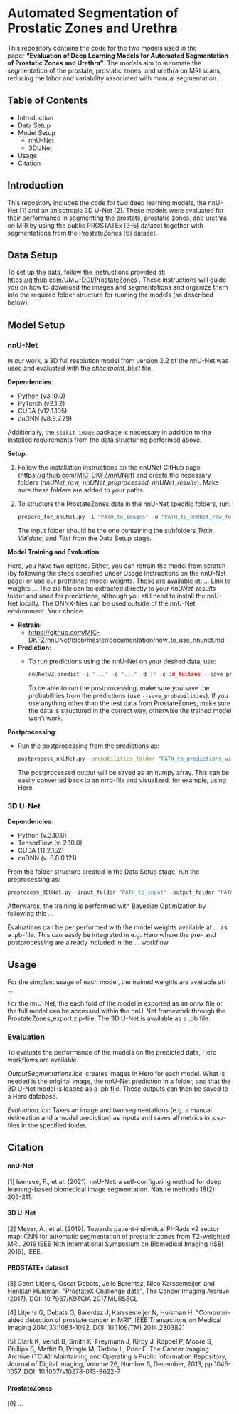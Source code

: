 # Automated Segmentation of Prostatic Zones and Urethra

This repository contains the code for the two models used in the paper **“Evaluation of Deep Learning Models for Automated Segmentation of Prostatic Zones and Urethra”**. The models aim to automate the segmentation of the prostate, prostatic zones, and urethra on MRI scans, reducing the labor and variability associated with manual segmentation.

## Table of Contents

- Introduction
- Data Setup
- Model Setup
    - nnU-Net
    - 3DUNet
- Usage
- Citation

## Introduction

This repository includes the code for two deep learning models, the nnU-Net [1] and an anisotropic 3D U-Net [2]. These models were evaluated for their performance in segmenting the prostate, prostatic zones, and urethra on MRI by using the public PROSTATEx [3-5] dataset together with segmentations from the ProstateZones [6] dataset.

## Data Setup

To set up the data, follow the instructions provided at: https://github.com/UMU-DDI/ProstateZones . These instructions will guide you on how to download the images and segmentations and organize them into the required folder structure for running the models (as described below).

## Model Setup

### nnU-Net

In our work, a 3D full resolution model from version 2.2 of the nnU-Net was used and evaluated with the *checkpoint_best* file.

**Dependencies**:

- Python (v3.10.0)
- PyTorch (v2.1.2)
- CUDA (v12.1.105)
- cuDNN (v8.9.7.29)

Additionally, the `scikit-image` package is necessary in addition to the installed requirements from the data structuring performed above.

**Setup**:

1. Follow the installation instructions on the nnUNet GitHub page (https://github.com/MIC-DKFZ/nnUNet) and create the necessary folders (*nnUNet_raw*, *nnUNet_preprocessed*, *nnUNet_results*). Make sure these folders are added to your paths.
2. To structure the ProstateZones data in the nnU-Net specific folders, run:
    
    ```python
    prepare_for_nnUNet.py -i "PATH_to_images" -o "PATH_to_nnUNet_raw_folder"
    
    ```
    
    The input folder should be the one containing the subfolders *Train*, *Validate*, and *Test* from the Data Setup stage.
    

**Model Training and Evaluation**:

Here, you have two options. Either, you can retrain the model from scratch (by following the steps specified under Usage Instructions on the nnU-Net page) or use our pretrained model weights. These are available at: … Link to weights …
The zip file can be extracted directly to your *nnUNet_results* folder and used for predictions, although you still need to install the nnU-Net locally. The ONNX-files can be used outside of the nnU-Net environment. Your choice.

- **Retrain**:
    - https://github.com/MIC-DKFZ/nnUNet/blob/master/documentation/how_to_use_nnunet.md
- **Prediction**:
    - To run predictions using the nnU-Net on your desired data, use:
        
        ```python
        nnUNetv2_predict -i "..." -o "..." -d 77 -c 3d_fullres --save_probabilities
        ```
        
        To be able to run the postprocessing, make sure you save the probabilities from the predictions (use `--save_probabilities`). If you use anything other than the test data from ProstateZones, make sure the data is structured in the correct way, otherwise the trained model won’t work.
        

**Postprocessing**:

- Run the postprocessing from the predictions as:
    
    ```bash
    postprocess_nnUNet.py -probabilities_folder "PATH_to_predictions_with_saved_probabilities" -output_folder "PATH_to_output_folder"
    
    ```
    
    The postprocessed output will be saved as an numpy array. This can be easily converted back to an nrrd-file and visualized, for example, using Hero.


### 3D U-Net

**Dependencies**:

- Python (v.3.10.8)
- TensorFlow (v. 2.10.0)
- CUDA (11.2.152)
- cuDNN (v. 8.8.0.121)

From the folder structure created in the Data Setup stage, run the preprocessing as:

```python
preprocess_3DUNet.py -input_folder "PATH_to_input" -output_folder "PATH_to_desired_output_folder"
```

Afterwards, the training is performed with Bayesian Optimization by following this …

Evaluations can be per performed with the model weights available at ... as a .pb-file. This can easily be integrated in e.g. Hero where the pre- and postprocessing are already included in the … workflow.

## Usage

For the simplest usage of each model, the trained weights are available at:
…

For the nnU-Net, the each fold of the model is exported as an onnx file or the full model can be accessed within the nnU-Net framework through the ProstateZones_export.zip-file.
The 3D U-Net is available as a .pb file.

### Evaluation

To evaluate the performance of the models on the predicted data, Hero workflows are available.

*OutputSegmentations.ice*: creates images in Hero for each model. What is needed is the original image, the nnU-Net prediction in a folder, and that the 3D U-Net model is loaded as a .pb file. These outputs can then be saved to a Hero database.

*Evaluation.ice*: Takes an image and two segmentations (e.g. a manual delineation and a model prediction) as inputs and saves all metrics in .csv-files in the specified folder.

## Citation

#### nnU-Net

[1] Isensee, F., et al. (2021). nnU-Net: a self-configuring method for deep learning-based biomedical image segmentation. Nature methods 18(2): 203-211.

#### 3D U-Net

[2] Meyer, A., et al. (2019). Towards patient-individual PI-Rads v2 sector map: CNN for automatic segmentation of prostatic zones from T2-weighted MRI. 2019 IEEE 16th International Symposium on Biomedical Imaging (ISBI 2019), IEEE.

#### PROSTATEx dataset

[3] Geert Litjens, Oscar Debats, Jelle Barentsz, Nico Karssemeijer, and Henkjan Huisman. "ProstateX Challenge data", The Cancer Imaging Archive (2017). DOI: 10.7937/K9TCIA.2017.MURS5CL

[4] Litjens G, Debats O, Barentsz J, Karssemeijer N, Huisman H. "Computer-aided detection of prostate cancer in MRI", IEEE Transactions on Medical Imaging 2014;33:1083-1092. DOI: 10.1109/TMI.2014.2303821

[5] Clark K, Vendt B, Smith K, Freymann J, Kirby J, Koppel P, Moore S, Phillips S, Maffitt D, Pringle M, Tarbox L, Prior F. The Cancer Imaging Archive (TCIA): Maintaining and Operating a Public Information Repository, Journal of Digital Imaging, Volume 26, Number 6, December, 2013, pp 1045-1057. DOI: 10.1007/s10278-013-9622-7

#### ProstateZones

[6] ...
